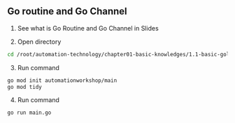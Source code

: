 ## Go routine and Go Channel

1. See what is Go Routine and Go Channel in Slides

2. Open directory
```bash
cd /root/automation-technology/chapter01-basic-knowledges/1.1-basic-golang/06-go-routine
```

3. Run command
```bash
go mod init automationworkshop/main
go mod tidy
```

4. Run command
```bash
go run main.go
```